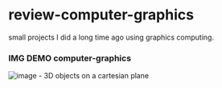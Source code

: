 # review-computer-graphics
small projects I did a long time ago using graphics computing.

### IMG DEMO computer-graphics
![image - 3D objects on a cartesian plane ](https://drive.google.com/uc?export=view&id=1gtMAX4jFLV6n8jt-6F65SYHVSq15YqF_)
